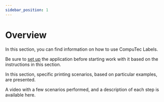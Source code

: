 ```yaml
---
sidebar_position: 1
---
```


# Overview

In this section, you can find information on how to use CompuTec Labels.

Be sure to [set up](../setup/overview.md) the application before starting work with it based on the instructions in this section.

In this section, specific printing scenarios, based on particular examples, are presented.

A video with a few scenarios performed, and a description of each step is available here<!-- TODO: Video link -->.

